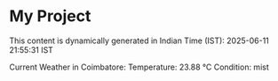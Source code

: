 # My Project

This content is dynamically generated in Indian Time (IST): 2025-06-11 21:55:31 IST


Current Weather in Coimbatore:
Temperature: 23.88 °C
Condition: mist
